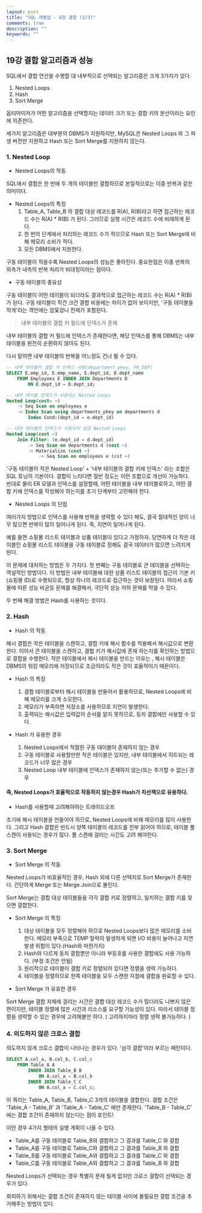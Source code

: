 ```yaml
---
layout: post
title: "SQL 레벨업 - 6장 결합 (2/3)"
comments: true
description: ""
keywords: ""
---
```



## 19강 결합 알고리즘과 성능

SQL에서 결합 연산을 수행할 대 내부적으로 선택되는 알고리즘은 크게 3가지가 있다.

1. Nested Loops
2. Hash
3. Sort Merge

옵티마이저가 어떤 알고리즘을 선택할지는 데이터 크기 또는 결합 키의 분산이라는 요인에 의존한다.

세가지 알고리즘은 대부분의 DBMS가 지원하지만, MySQL은 Nested Loops 와 그 파생 버전만 지원하고 Hash 또는 Sort Merge를 지원하지 않는다.



### 1. Nested Loop



- Nested Loops의 작동

SQL에서 결합은 한 번에 두 개의 테이블만 결합하므로 본질적으로는 이중 반복과 같은 의미이다.

- Nested Loops의 특징
  1. Table_A, Table_B 의 결합 대상 레코드를 R(A), R(B)라고 하면 접근하는 레코드 수는 R(A) * R(B) 가 된다. 그러므로 실행 시간은 레코드 수에 비례하게 된다.
  2. 한 번의 단계에서 처리하는 레코드 수가 적으므로 Hash 또는 Sort Merge에 비해 메모리 소비가 적다.
  3. 모든 DBMS에서 지원한다.

구동 테이블이 작을수록 Nested Loops의 성능은 좋아진다. 중요한점은 이중 반복의 외측가 내측의 반복 처리가 비대칭이라는 점이다.



- 구동 테이블의 중요성

구동 테이블이 어떤 테이블이 되더라도 결과적으로 접근하는 레코드 수는 R(A) * R(B) 가 된다. 구동 테이블이 작건 크건 결합 비용에는 차이가 없어 보이지만, '구동 테이블을 작게'라는 격언에는 암뭊겅니 전제가 포함된다.

> 내부 테이블의 결합 키 필드에 인덱스가 존재

내부 테이블의 결합 키 필드에 인덱스가 존재한다면, 해당 인덱스를 통해 DBMS는 내부 테이블을 완전히 순환하지 않아도 된다.

다시 말하면 내부 테이블의 반복을 어느정도 건너 뛸 수 있다.

```sql
-- 내부 테이블의 결합 키 인덱스 사용(department_pkey, PK_DEP)
SELECT E.emp_id, E.emp_name, E.dept_id, D.dept_name
	FROM Employees E INNER JOIN Departments D
		ON E.dept_id = D.dept_id;
```





```sql
-- 내부 테이블 인덱스가 사용되는 Nested Loops
Nested Loop(cost= ~)
	-> Seq Scan on employees e
	-> Index Scan using departments_pkey on departments d
		Index Cond:(dept_id = e.dept_id)
```



```sql
-- 내부 테이블의 인덱스가 사용되지 않은 Nested Loops
Nested Loop(cost ~)
	Join Filter: (e.dept_id = d.dept_id)
		-> Seq Scan on departments d (cost ~)
		-> Materialize (cost ~)
			-> Seq Scan on employees e (cst ~)
```





'구동 테이블이 작은 Nested Loop' + '내부 테이블의 결합 키에 인덱스' 라는 조합은 SQL 튜닝의 기본이다. 결합이 느리다면 절반 정도는 이런 조합으로 개선이 가능하다. 반대로 물리 ER 모델과 인덱스를 설정할때, 어떤 테이블을 내부 테이블로하고, 어떤 결합 키에 인덱스를 작성해야 하는지를 초기 단계부터 고민해야 한다.



- Nested Loops 의 단점

여러가지 방법으로 인덱스를 사용해 반복을 생략할 수 있다 해도, 결국 절대적인 양이 너무 많으면 반복이 많이 일어나게 된다. 즉, 지연이 일어나게 된다.

예를 들면 쇼핑몰 리스트 테이블과 상품 테이블이 있다고 가정하자. 당연하게 더 작은 테이블인 쇼핑몰 리스트 테이블을 구동 테이블로 정해도 결국 데이터가 많으면 느려지게 된다.

이 문제에 대처하는 방법은 두 가지다. 첫 번째는 구동 테이블로 큰 테이블을 선택하는 역설적인 방법이다. 이 방법은 내부 테이블에 대한 상품 리스트 테이블의 접근이 기본 키 (쇼핑몰 ID)로 수행되므로, 항상 하나의 레코드로 접근하는 것이 보장된다.  따라서 쇼핑몰에 따른 성능 비균등 문제를 해결해서, 극단적 성능 저하 문제를 막을 수 있다.

두 번째 해결 방법은 Hash를 사용하는 것이다.



### 2. Hash



- Hash 의 작동

해시 결합은 작은 테이블을 스캔하고, 결합 키에 해시 함수를 적용해서 해시값으로 변환한다. 이어서 큰 테이블을 스캔하고, 결합 키가 해시값에 존재 하는지를 확인하는 방법으로 결합을 수행한다. 작은 테이블에서 해시 테이블을 만드는 이유는 , 해시 테이블은 DBMS의 워킹 메모리에 저장되므로 조금이라도 작은 것이 효율적이기 때문이다.



- Hash 의 특징
  1. 결합 테이블로부터 해시 테이블을 만들어서 활용하므로, Nested Loops에 비해 메모리를 크게 소모한다.
  2. 메모리가 부족하면 저장소를 사용하므로 지연이 발생한다.
  3. 출력되는 해시값은 입력값의 순서를 알지 못하므로, 등치 결합에만 사용할 수 있다.





- Hash 가 유용한 경우
  1. Nested Loops에서 적절한 구동 테이블이 존재하지 않는 경우
  2. 구동 테이블로 사용할만한 작은 테이블은 있지만, 내부 테이블에서 히트되는 레코드가 너무 많은 경우
  3. Nested Loop 내부 테이블에 인덱스가 존재하지 않는(또는 추가할 수 없는) 경우



#### 즉, Nested Loops가 효율적으로 작동하지 않는경우 Hash가 차선책으로 유용하다.





- Hash를 사용할때 고려해야하는 트레이드오프

초기에 해시 테이블을 만들어야 하므로, Nested Loops에 비해 메모리를 많이 사용한다. 그리고 Hash 결합은 반드시 양쪽 테이블의 레코드를 전부 읽어야 하므로, 테이블 풀 스캔이 사용되는 경우가 많다. 풀 스캔에 걸리는 시간도 고려 해야한다.



### 3. Sort Merge



- Sort Merge 의 작동

Nested Loops가 비효율적인 경우, Hash 외에 다른 선택지로 Sort Merge가 존재한다. 간단하게 Merge 또는 Merge Join으로 불린다. 



Sort Merge는 결합 대상 테이블들을 각각 결합 키로 정렬하고, 일치하는 결합 키를 찾으면 결합한다.



- Sort Merge 의 특징
  1. 대상 테이블을 모두 정렬해야 하므로 Nested Loops보다 많은 메모리를 소비한다. 메모리 부족으로 TEMP 탈락이 발생하게 되면 I/O 비용이 늘어나고 지연 발생 위험이 있다.(Hash와 마찬가지)
  2. Hash와 다르게 동치 결합뿐만 아니라 부등호를 사용한 결합에도 사용 가능하다. (부정 조건은 안됨)
  3. 원리적으로 테이블이 결합 키로 정렬되어 있다면 정렬을 생략 가능하다.
  4. 테이블을 정렬하므로 한쪽 테이블을 모두 스캔한 지점에 결합을 완료할 수 있다.



- Sort Merge 가 유효한 경우

Sort Merge 결합 자체에 걸리는 시간은 결합 대상 레코드 수가 많더라도 나쁘지 않은 편이지만, 테이블 정렬에 많은 시간과 리소스를 요구할 가능성이 있다. 따라서 테이블 정렬을 생략할 수 있는 경우에 고려해볼만 하다. ( 고려하지마라 정렬 생략 불가능하다. )



### 4. 의도하지 않은 크로스 결합



의도하지 않게 크로스 결합이 나타나는 경우가 있다. '삼각 결합'이라 부르는 패턴이다.



```sql
SELECT A.col_a, B.col_b, C.col_c
	FROM Table_A A
    	INNER JOIN Table_B B
    		ON A.col_a = B.col_b
    	INNER JOIN Table_C C
    		ON A.col_a = C.col_c;
```



이 쿼리는 Table_A, Table_B, Table_C 3개의 테이블을 결합한다. 결합 조건은 'Table_A - Table_B' 과 'Table_A - Table_C' 에만 존재한다.  'Table_B - Table_C' 에는 결합 조건이 존재하지 않는다는 점이 포인트!



이런 경우 4가지 형태의 실행 계획이 나올 수 있다.



- Table_A를 구동 테이블로 Table_B와 결합하고 그 결과를 Table_C 와 결합
- Table_A를 구동 테이블로 Table_C와 결합하고 그 결과를 Table_B 와 결합
- Table_B를 구동 테이블로 Table_A와 결합하고 그 결과를 Table_C 와 결합
- Table_C를 구동 테이블로 Table_A와 결합하고 그 결과를 Table_B 와 결합



Nested Loops가 선택되는 경우 특별히 문제 될게 없지만 크로스 결합이 선택되는 경우가 있다.

회피하기 위해서는 결합 조건이 존재하지 않는 테이블 사이에 불필요한 결합 조건을 추가해주는 방법이 있다.







